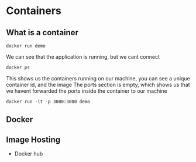 # Containers

## What is a container


```
docker run demo
```

We can see that the application is running, but we cant connect

```
docker ps
```

This shows us the containers running on our machine, you can see a unique container id, and the image
The ports section is empty, which shows us that we havent forwarded the ports inside the container to our machine

```
docker run -it -p 3000:3000 demo
```


## Docker

## Image Hosting
- Docker hub